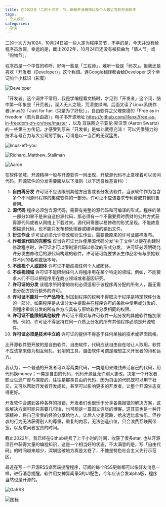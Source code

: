 ```yaml
---
title: 在2022年「二的十次方」节，聊聊开源精神以及个人最近写的开源软件
tags:
- 个人成长
categories:
- 杂谈
---
```


二的十次方为1024，10月24日被一些人定为程序员节，不幸的是，今天并没有给程序员放假，幸运的是，截止2022年，10月24日还没有被扭曲为「情人节」或「购物节」。

程序员是一个中性的称呼，好听一些是「工程师」，难听一些是「码农」。但我还是喜欢「开发者（Developer）」这个称谓。连Google翻译都会给Developer 这个单词加个小标识（彩蛋）

![Developer](https://cdn.fangyuanxiaozhan.com/assets/16666069253741YJ6fm5H.png)

「开发者」这个词并不常用，我是学编程看文档时，才见到「开发者」这个词，脑中第一印象是「开荒者」，深入无人之境，荒漠变绿洲。后面又读了Linux系统作者Linus的「Just for fun（只是为了好玩）」，自由软件之父理查德的「Free as in freedom（若为自由故）」电子书开源地址 https://github.com/lifanxi/free-as-in-freedom-zh-cn/tree/master ，以及 互联网之子亚伦·斯沃茨 (Aaron Swartz) 的一些第三方传记，才感受到原来「开发者」是如此武德充沛！ 可以凭借强力的技术与号召力与大公司掰手腕，可谓是以一当百的无双猛男。

![linus-eff-you](https://cdn.fangyuanxiaozhan.com/assets/1666608469859ky3YZe84.jpeg)

![Richard_Matthew_Stallman](https://cdn.fangyuanxiaozhan.com/assets/1666608324497zM780t45.jpeg)

![Aaron](https://cdn.fangyuanxiaozhan.com/assets/1666608237824Cz030PBK.png)


在软件领域，开源精神一般与开源软件一同出现，开放源代码不止意味着可以访问代码。开源软件的分发需要服从以下准则（以下选自维基百科）：

1. **自由再分发** 许可证不应该限制其他方出售或者分发该软件，当该软件作为包含多个不同源码程序的集成软件的一部分。许可证不应该要求专利费或其他销售费用。
2. **源代码** 程序必须包含源代码，需要有完整的源代码和可编译的形式。程序的某一部分如果不是来自这份源代码，那必须有一个不需要费时费财的公共方式获得源代码或者从网络上下载过来。源代码需要以易修改的形式呈现。不能故意模糊源代码，也不能只发布预处理器或编译器的输出文件。
3. **衍生作业** 许可证必须允许修改和衍生作业，需要像原来的许可证那样发布。
4. **作者源代码的完整性** 仅当许可证允许使用源代码分发“补丁文件”以便在构建时修改程序时，许可证才可以限制源代码以修改的形式分发。 许可证必须明确允许分发由修改后的源代码构建的软件。许可证可能要求派生作品带有与原始软件不同的名称或版本号。
5. **不歧视个人或团体** 许可证不能歧视任何个人或团体。
6. **不歧视领域** 许可证不能限制任何人将程序用在某个特定的领域。例如，不能要求人们不可以把程序用在商业领域或者基因研究。
7. **许可证的分发** 该程序所附带的权利必须适用于该程序再分配的所有人，而无需由分配方执行额外的许可。
8. **许可证不能对一个产品特化** 附加到程序的权利不得取决于程序是特定软件分发的一部分。如果程序是从该分发中提取并在程序许可的条款中使用或分发的，则程序重新分发的所有各方应具有与原始软件分发相同的权限。
9. **许可证不能限制其他软件** 许可证不得对与许可软件一起分发的其他软件施加限制。例如，许可证不得坚持在同一介质上分发的所有其他程序必须是开源软件。
10. **许可证必须是技术中立的** 许可证的提供不得基于任何单独的技术或界面风格。

比开源软件更开放的是自由软件，自由软件，代码应该自由自在地让人取用。软件不应该拿来做为相互倾轧、剥削的工具，自由软件可谓是理想主义开发者的诗和远方。

我认为，一个普通的开发者可以写两类代码，一类是用来赚钱养活自己的代码，用代码换money；一类是自由的代码，代码开源且允许别人更改。决定一个开发者职业生涯广度与深度的，往往是那类自由的代码，因为自由的代码既可以用于社交，又可以帮助开发者开发成长，甚至可以影响更多的开发者，让整个开源生态变得更好。

开发软件会遇到各种各样的报错，开发者们也很乐于分享各类报错的解决方案，这些解决方案可能只需要几句话，也可能是一篇图文详尽的博客。这其实也是一种开源精神，将自己宝贵的经验分享给他人，让后人少走弯路，给永远比拿快乐。但抄袭的行为无法获得别人的尊重，重复的内容，无法创造价值，只会浪费互联网带宽，以及求问者宝贵的时间。

截止2022年，我已经在Github耗费了上千小时的时间，收获了很多star, 也从开源项目中获得大量的编程知识，这是一个相当好的状态，不太满意的是，写「自由代码」的时间越来越少，深圳这破地方真是太卷了，不愧是特色社会主义先行示范区。

最近在写一个开源RSS桌面端提醒程序，订阅的每个RSS更新都可以像好友消息一样，进行消息提醒，软件用女神异闻录5的UI配色，今年应该会发alpha版，程序当然也是开源的。



![GaRSS](https://cdn.fangyuanxiaozhan.com/assets/1666612161764B0eEbeK8.png)

![图标](https://cdn.fangyuanxiaozhan.com/assets/1666612220421KGC17hJt.png)
